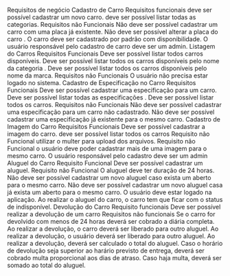 Requisitos de negócio
Cadastro de Carro
Requisitos funcionais
deve ser possível cadastrar um novo carro.
deve ser possível listar todas as categorias.
Requisitos não Funcionais
Não deve ser possível cadastrar um carro com uma placa já existente.
Não deve ser possível alterar a placa do carro .
O carro deve ser cadastrado por padrão com disponibilidade.
O usuário responsável pelo cadastro de carro deve ser um admin.
Listagem do Carros
Requisitos Funcionais
Deve ser possível listar todos carros disponíveis.
Deve ser possível listar todos os carros disponíveis pelo nome da categoria .
Deve ser possível listar todos os carros disponíveis pelo nome da marca.
Requisitos não Funcionais
O usuário não precisa estar logado no sistema.
Cadastro de Especificação no Carro
Requisitos Funcionais
Deve ser possível cadastrar uma especificação para um carro.
Deve ser possível listar todas as especificações .
Deve ser possível listar todos os carros.
Requisitos não Funcionais
Não deve ser possível cadastrar uma especificação para um carro não cadastrado.
Não deve ser possível cadastrar uma especificação já existente para o mesmo carro.
Cadastro de Imagem do Carro
Requisitos Funcionais
Deve ser possível cadastrar a imagem do carro.
deve ser possível listar todos os carros
Requisito não Funcional
utilizar o multer para upload dos arquivos.
Requisito não Funcional
o usuário deve poder cadastrar mais de uma imagem para o mesmo carro.
O usuário responsável pelo cadastro deve ser um admin
Aluguel do Carro
Requisito Funcional
Deve ser possível cadastrar um aluguel.
Requisito não Funcional
O aluguel deve ter duração de 24 horas.
Não deve ser possível cadastrar um novo aluguel caso exista um aberto para o mesmo carro.
Não deve ser possível cadastrar um novo aluguel casa já exista um aberto para o mesmo carro.
O usuário deve estar logado na aplicação.
Ao realizar o aluguel do carro, o carro tem que ficar com o status de indisponível.
Devolução do Carro
Requisito funcionais
Deve ser possível realizar a devolução de um carro
Requisitos não funcionais
Se o carro for devolvido com menos de 24 horas deverá ser cobrado a diária completa.
Ao realizar a devolução, o carro deverá ser liberado para outro aluguel.
Ao realizar a devolução, o usuário deverá ser liberado para outro aluguel.
Ao realizar a devolução, deverá ser calculado o total do aluguel.
Caso o horário de devolução seja superior ao harário previsto de entrega, deverá ser cobrado multa proporcional aos dias de atraso.
Caso haja multa, deverá ser somado ao total do aluguel.